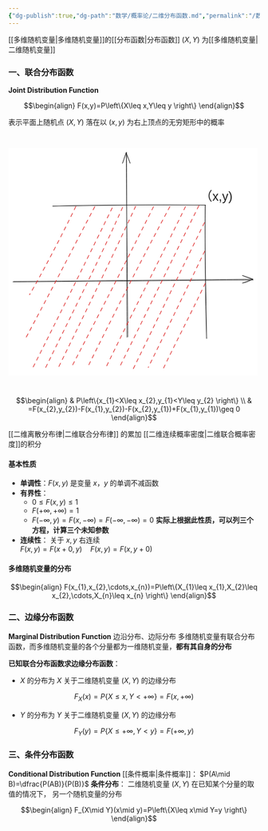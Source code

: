 ```yaml
---
{"dg-publish":true,"dg-path":"数学/概率论/二维分布函数.md","permalink":"/数学/概率论/二维分布函数/","dgPassFrontmatter":true,"noteIcon":"","created":"2024-06-14T10:05:55.658+08:00","updated":"2024-11-15T16:23:40.474+08:00"}
---
```



[[多维随机变量\|多维随机变量]]的[[分布函数\|分布函数]]
$(X,Y)$ 为[[多维随机变量\|二维随机变量]]

### 一、联合分布函数
**Joint Distribution Function**

$$\begin{align}
F(x,y)=P\left\{X\leq x,Y\leq y \right\}
\end{align}$$

表示平面上随机点 $(X, Y)$ 落在以 $(x,y)$ 为右上顶点的无穷矩形中的概率

<svg xmlns="http://www.w3.org/2000/svg" version="1.1" viewBox="0 0 561.2374819269367 511.2334892981923" width="500" height="511.2334892981923">  <!-- svg-source:excalidraw -->    <defs>    <style class="style-fonts">      @font-face {        font-family: "Virgil";        src: url("https://excalidraw.com/Virgil.woff2");      }      @font-face {        font-family: "Cascadia";        src: url("https://excalidraw.com/Cascadia.woff2");      }      @font-face {        font-family: "Assistant";        src: url("https://excalidraw.com/Assistant-Regular.woff2");      }    </style>      </defs>  <rect x="0" y="0" width="561.2374819269367" height="511.2334892981923" fill="#ffffff"/><g stroke-linecap="round"><g transform="translate(10.852619948983374 300.473673299455) rotate(0 269.94827868891684 -1.9970972397748028)"><path d="M-0.85 0.78 C89.32 0.15, 450.14 -2.72, 540.38 -3.44 M0.9 0.15 C91.01 -0.87, 449.8 -4.31, 539.69 -5.28" stroke="#1e1e1e" stroke-width="1" fill="none"/></g><g transform="translate(10.852619948983374 300.473673299455) rotate(0 269.94827868891684 -1.9970972397748028)"><path d="M516.29 3.51 C523.36 2.31, 528.78 0.54, 539.69 -5.28 M516.29 3.51 C525.24 0.81, 531.72 -3.18, 539.69 -5.28" stroke="#1e1e1e" stroke-width="1" fill="none"/></g><g transform="translate(10.852619948983374 300.473673299455) rotate(0 269.94827868891684 -1.9970972397748028)"><path d="M516.12 -13.59 C523.29 -10.55, 528.74 -8.09, 539.69 -5.28 M516.12 -13.59 C525 -10.51, 531.54 -8.74, 539.69 -5.28" stroke="#1e1e1e" stroke-width="1" fill="none"/></g></g><mask/><g stroke-linecap="round"><g transform="translate(267.3795460270326 425.3284395467742) rotate(0 -0.6816254214725177 -207.44784321395076)"><path d="M-0.41 0.44 C-0.58 -68.82, -1.09 -345.96, -1.22 -415.33 M1.58 -0.37 C1.27 -69.48, -1.52 -344.94, -2.09 -414.02" stroke="#1e1e1e" stroke-width="1" fill="none"/></g><g transform="translate(267.3795460270326 425.3284395467742) rotate(0 -0.6816254214725177 -207.44784321395076)"><path d="M6.68 -390.61 C4.85 -397.14, 0.86 -403.83, -2.09 -414.02 M6.68 -390.61 C5.05 -396.45, 2.54 -401.44, -2.09 -414.02" stroke="#1e1e1e" stroke-width="1" fill="none"/></g><g transform="translate(267.3795460270326 425.3284395467742) rotate(0 -0.6816254214725177 -207.44784321395076)"><path d="M-10.42 -390.45 C-7.33 -396.97, -6.39 -403.71, -2.09 -414.02 M-10.42 -390.45 C-8.13 -396.45, -6.71 -401.47, -2.09 -414.02" stroke="#1e1e1e" stroke-width="1" fill="none"/></g></g><mask/><g stroke-linecap="round"><g transform="translate(99.9255969996384 131.18620986735885) rotate(0 171.94055695113911 -1.1747685760008721)"><path d="M0 0 C110.76 -2.19, 219.43 -3, 343.88 -2.35 M0 0 C116.29 -2.97, 231.69 -3.2, 343.88 -2.35" stroke="#1e1e1e" stroke-width="1" fill="none"/></g></g><mask/><g stroke-linecap="round"><g transform="translate(443.2963526173221 129.3470646425547) rotate(0 1.5311084963873327 149.53862760869043)"><path d="M0 0 C-1.83 78.3, 1.27 158.19, 3.06 299.08 M0 0 C-0.41 102.16, -0.49 205.04, 3.06 299.08" stroke="#1e1e1e" stroke-width="1" fill="none"/></g></g><mask/><g transform="translate(431.41833762670467 93.36849417039207) rotate(0 36.5517578125 16.099999999999994)"><text x="0" y="25.760546874999996" font-family="Helvetica, Segoe UI Emoji" font-size="28px" fill="#1e1e1e" text-anchor="start" style="white-space: pre;" direction="ltr" dominant-baseline="alphabetic">（x,y)</text></g><g stroke-linecap="round"><g transform="translate(151.8259999674433 132.0340137303003) rotate(0 -52.081745748024105 99.02626467515846)"><path d="M0 0 C-36.58 75.18, -75.52 148.87, -104.16 198.05" stroke="#e03131" stroke-width="1.5" fill="none" stroke-dasharray="8 9"/></g></g><mask/><g stroke-linecap="round"><g transform="translate(194.56111831551334 132.44269830160005) rotate(0 -78.89393700652658 149.67707632739172)"><path d="M0 0 C-40.49 76.13, -81.24 156.87, -157.79 299.35" stroke="#e03131" stroke-width="1.5" fill="none" stroke-dasharray="8 9"/></g></g><mask/><g stroke-linecap="round"><g transform="translate(257.15406745607197 133.99270326075583) rotate(0 -86.71158746030596 180.0444434552378)"><path d="M0 0 C-39.93 89.69, -83.91 178.82, -173.42 360.09" stroke="#e03131" stroke-width="1.5" fill="none" stroke-dasharray="8 9"/></g></g><mask/><g stroke-linecap="round"><g transform="translate(326.7629594201885 132.5658227230827) rotate(0 -91.77952376218514 179.09677885395598)"><path d="M0 0 C-45.78 91.22, -93.23 185.12, -183.56 358.19" stroke="#e03131" stroke-width="1.5" fill="none" stroke-dasharray="8 9"/></g></g><mask/><g stroke-linecap="round"><g transform="translate(398.79878197586004 132.3202896873961) rotate(0 -89.93928313757829 181.33436758140007)"><path d="M0 0 C-57.65 117.88, -117.36 234.09, -179.88 362.67" stroke="#e03131" stroke-width="1.5" fill="none" stroke-dasharray="8 9"/></g></g><mask/><g stroke-linecap="round"><g transform="translate(441.462170792875 168.240518748777) rotate(0 -81.28373579969639 166.49648527470765)"><path d="M0 0 C-41.47 83.96, -82.76 169.79, -162.57 332.99" stroke="#e03131" stroke-width="1.5" fill="none" stroke-dasharray="8 9"/></g></g><mask/><g stroke-linecap="round"><g transform="translate(443.3420062163732 304.51704484116397) rotate(0 -46.94383488986227 95.1529920306672)"><path d="M0 0 C-35.92 74.75, -75.2 150.67, -93.89 190.31" stroke="#e03131" stroke-width="1.5" fill="none" stroke-dasharray="8 9"/></g></g><mask/><g stroke-linecap="round"><g transform="translate(442.1033723596015 232.14522105160955) rotate(0 -63.54705531868808 130.5695472709283)"><path d="M0 0 C-39.61 82.2, -79.25 163.88, -127.09 261.14" stroke="#e03131" stroke-width="1.5" fill="none" stroke-dasharray="8 9"/></g></g><mask/><g stroke-linecap="round"><g transform="translate(428.89567046484353 130.27856980421768) rotate(0 -89.26178465015892 181.17322504441316)"><path d="M0 0 C-45.59 91.11, -88.56 181.21, -178.52 362.35" stroke="#e03131" stroke-width="1.5" fill="none" stroke-dasharray="8 9"/></g></g><mask/><g stroke-linecap="round"><g transform="translate(363.6366690604955 132.30938966329919) rotate(0 -92.78261915223834 180.7096744964872)"><path d="M0 0 C-68.1 126.72, -133.67 256.6, -185.57 361.42" stroke="#e03131" stroke-width="1.5" fill="none" stroke-dasharray="8 9"/></g></g><mask/><g stroke-linecap="round"><g transform="translate(286.5096771664489 131.62902883037302) rotate(0 -87.3324159499598 181.76397175790208)"><path d="M0 0 C-50.7 109.57, -104.85 221.64, -174.66 363.53" stroke="#e03131" stroke-width="1.5" fill="none" stroke-dasharray="8 9"/></g></g><mask/><g stroke-linecap="round"><g transform="translate(233.73864513757235 135.2805468395799) rotate(0 -89.89215911385054 180.52229585765429)"><path d="M0 0 C-49.97 101.29, -100.21 203.55, -179.78 361.04" stroke="#e03131" stroke-width="1.5" fill="none" stroke-dasharray="8 9"/></g></g><mask/></svg>


$$\begin{align}
 & P\left\{x_{1}<X\leq x_{2},y_{1}<Y\leq y_{2} \right\} \\
 & =F(x_{2},y_{2})-F(x_{1},y_{2})-F(x_{2},y_{1})+F(x_{1},y_{1})\geq 0
\end{align}$$

[[二维离散分布律\|二维联合分布律]]   的累加
[[二维连续概率密度\|二维联合概率密度]]的积分
#### 基本性质
-  **单调性**：$F(x,y)$ 是变量 $x，y$ 的单调不减函数
-  **有界性**：
	- $0\leq F(x,y)\leq 1$
	-  $F(+\infty,+\infty)=1$
	-  $F(-\infty,y)=F(x,-\infty)=F(-\infty,-\infty)=0$
	**实际上根据此性质，可以列三个方程，计算三个未知参数**
- **连续性**：
	关于 $x, y$ 右连续  
	$F(x,y)=F(x+0,y)\quad F(x,y)=F(x,y+0)$

#### 多维随机变量的分布
$$\begin{align}
F(x_{1},x_{2},\cdots,x_{n})=P\left\{X_{1}\leq x_{1},X_{2}\leq x_{2},\cdots,X_{n}\leq x_{n} \right\}
\end{align}$$

### 二、边缘分布函数
**Marginal Distribution Function**
边沿分布、边际分布
多维随机变量有联合分布函数，而多维随机变量的各个分量都为一维随机变量，**都有其自身的分布**

**已知联合分布函数求边缘分布函数**：
-  $X$ 的分布为 $X$ 关于二维随机变量 $(X,Y)$ 的边缘分布

$$F_{X}(x)=P\left\{X\leq x,Y<+\infty \right\}=F(x,+\infty)$$

-  $Y$ 的分布为 $Y$ 关于二维随机变量 $(X,Y)$ 的边缘分布

$$F_{Y}(y)=P\left\{X\leq +\infty,Y< y\right\}=F(+\infty,y)$$


### 三、条件分布函数
**Conditional  Distribution Function**
[[条件概率\|条件概率]]： $P(A\mid B)=\dfrac{P(AB)}{P(B)}$
**条件分布**：
二维随机变量 $(X,Y)$ 在已知某个分量的取值的情况下，
另一个随机变量的分布

$$\begin{align}
F_{X\mid Y}(x\mid y)=P\left\{X\leq x\mid Y=y \right\}
\end{align}$$





